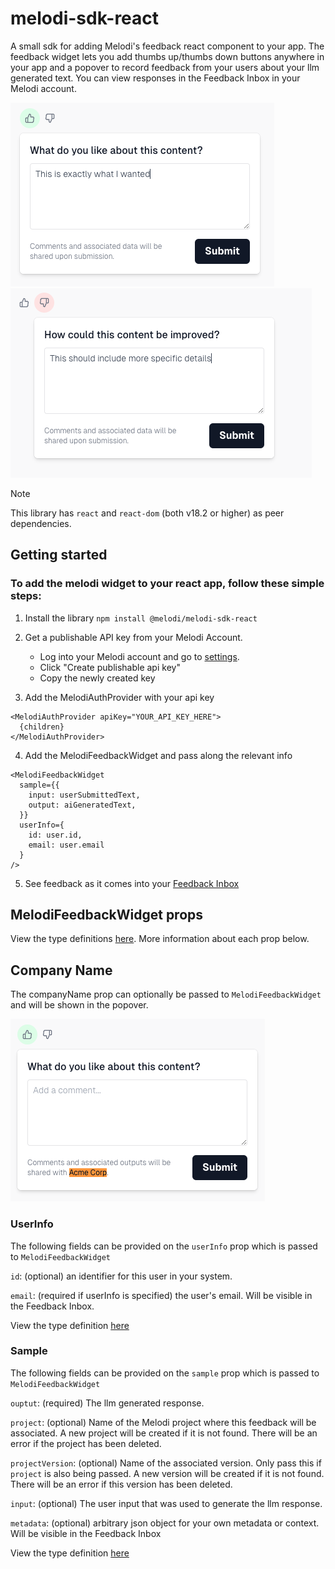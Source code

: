# melodi-sdk-react

A small sdk for adding Melodi's feedback react component to your app. The feedback widget lets you add thumbs up/thumbs down buttons anywhere in your app and a popover to record feedback from your users about your llm generated text. You can view responses in the Feedback Inbox in your Melodi account.

![Screenshot of positive feedback](https://github.com/Melodi-fyi/melodi-sdk-react/blob/main/screenshots/positive-feedback-screenshot.png) ![Screenshot of negative feedback](https://github.com/Melodi-fyi/melodi-sdk-react/blob/main/screenshots/negative-feedback-screenshot.png)

> [!NOTE]
> This library has `react` and `react-dom` (both v18.2 or higher) as peer dependencies.

## Getting started

### To add the melodi widget to your react app, follow these simple steps:

1. Install the library
   `npm install @melodi/melodi-sdk-react`

2. Get a publishable API key from your Melodi Account.

   - Log into your Melodi account and go to [settings](https://app.melodi.fyi/admin/settings).
   - Click "Create publishable api key"
   - Copy the newly created key

3. Add the MelodiAuthProvider with your api key

```
<MelodiAuthProvider apiKey="YOUR_API_KEY_HERE">
  {children}
</MelodiAuthProvider>
```

4. Add the MelodiFeedbackWidget and pass along the relevant info

```
<MelodiFeedbackWidget
  sample={{
    input: userSubmittedText,
    output: aiGeneratedText,
  }}
  userInfo={
    id: user.id,
    email: user.email
  }
/>
```

5. See feedback as it comes into your [Feedback Inbox](https://app.melodi.fyi/admin/feedback-inbox)

## MelodiFeedbackWidget props

View the type definitions [here](https://github.com/Melodi-fyi/melodi-sdk-react/blob/main/src/components/feedback/MelodiFeedbackWidget.types.ts#L16-L20). More information about each prop below.

## Company Name

The companyName prop can optionally be passed to `MelodiFeedbackWidget` and will be shown in the popover.

![Company name highlighted in feedback popover](https://github.com/Melodi-fyi/melodi-sdk-react/blob/main/screenshots/company-name-highlighted.png)

### UserInfo

The following fields can be provided on the `userInfo` prop which is passed to `MelodiFeedbackWidget`

`id`: (optional) an identifier for this user in your system.

`email`: (required if userInfo is specified) the user's email. Will be visible in the Feedback Inbox.

View the type definition [here](https://github.com/Melodi-fyi/melodi-sdk-react/blob/main/src/components/feedback/MelodiFeedbackWidget.types.ts#L11-L14)

### Sample

The following fields can be provided on the `sample` prop which is passed to `MelodiFeedbackWidget`

`ouptut`: (required) The llm generated response.

`project`: (optional) Name of the Melodi project where this feedback will be associated. A new project will be created if it is not found. There will be an error if the project has been deleted.

`projectVersion`: (optional) Name of the associated version. Only pass this if `project` is also being passed. A new version will be created if it is not found. There will be an error if this version has been deleted.

`input`: (optional) The user input that was used to generate the llm response.

`metadata`: (optional) arbitrary json object for your own metadata or context. Will be visible in the Feedback Inbox

View the type definition [here](https://github.com/Melodi-fyi/melodi-sdk-react/blob/main/src/components/feedback/MelodiFeedbackWidget.types.ts#L3-L9)
